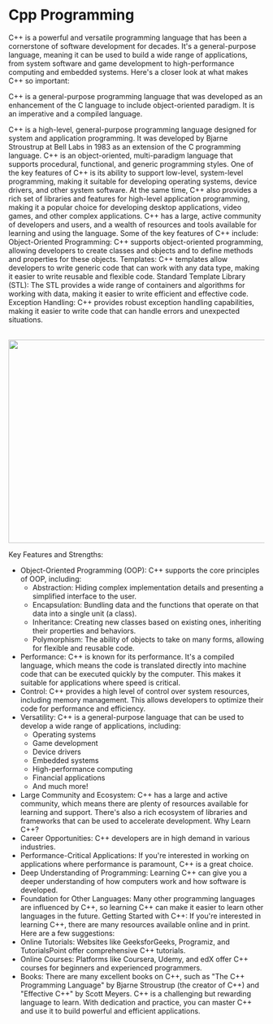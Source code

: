 <h1>Cpp Programming</h1>
C++ is a powerful and versatile programming language that has been a cornerstone of software development for decades. It's a general-purpose language, meaning it can be used to build a wide range of applications, from system software and game development to high-performance computing and embedded systems.
Here's a closer look at what makes C++ so important:

C++ is a general-purpose programming language that was developed as an enhancement of the C language to include object-oriented paradigm. It is an imperative and a compiled language. 

C++ is a high-level, general-purpose programming language designed for system and application programming. It was developed by Bjarne Stroustrup at Bell Labs in 1983 as an extension of the C programming language. C++ is an object-oriented, multi-paradigm language that supports procedural, functional, and generic programming styles.
One of the key features of C++ is its ability to support low-level, system-level programming, making it suitable for developing operating systems, device drivers, and other system software. At the same time, C++ also provides a rich set of libraries and features for high-level application programming, making it a popular choice for developing desktop applications, video games, and other complex applications.
C++ has a large, active community of developers and users, and a wealth of resources and tools available for learning and using the language. Some of the key features of C++ include:
Object-Oriented Programming: C++ supports object-oriented programming, allowing developers to create classes and objects and to define methods and properties for these objects.
Templates: C++ templates allow developers to write generic code that can work with any data type, making it easier to write reusable and flexible code.
Standard Template Library (STL): The STL provides a wide range of containers and algorithms for working with data, making it easier to write efficient and effective code.
Exception Handling: C++ provides robust exception handling capabilities, making it easier to write code that can handle errors and unexpected situations.

<br> <img src="[https://static.skillshare.com/uploads/video/thumbnails/b9455fc40a4053509ef0a77b8ddb6a51/original](https://cdn.bulbapp.io/frontend/images/672a2164-5e60-4a19-bb86-cd9f0b45d49d/1)" alt="" width="800px" height="400px">

Key Features and Strengths:

 * Object-Oriented Programming (OOP): C++ supports the core principles of OOP, including:
   * Abstraction: Hiding complex implementation details and presenting a simplified interface to the user.
   * Encapsulation: Bundling data and the functions that operate on that data into a single unit (a class).
   * Inheritance: Creating new classes based on existing ones, inheriting their properties and behaviors.
   * Polymorphism: The ability of objects to take on many forms, allowing for flexible and reusable code.
 * Performance: C++ is known for its performance. It's a compiled language, which means the code is translated directly into machine code that can be executed quickly by the computer. This makes it suitable for applications where speed is critical.
 * Control: C++ provides a high level of control over system resources, including memory management. This allows developers to optimize their code for performance and efficiency.
 * Versatility: C++ is a general-purpose language that can be used to develop a wide range of applications, including:
   * Operating systems
   * Game development
   * Device drivers
   * Embedded systems
   * High-performance computing
   * Financial applications
   * And much more!
 * Large Community and Ecosystem: C++ has a large and active community, which means there are plenty of resources available for learning and support. There's also a rich ecosystem of libraries and frameworks that can be used to accelerate development.
Why Learn C++?
 * Career Opportunities: C++ developers are in high demand in various industries.
 * Performance-Critical Applications: If you're interested in working on applications where performance is paramount, C++ is a great choice.
 * Deep Understanding of Programming: Learning C++ can give you a deeper understanding of how computers work and how software is developed.
 * Foundation for Other Languages: Many other programming languages are influenced by C++, so learning C++ can make it easier to learn other languages in the future.
Getting Started with C++:
If you're interested in learning C++, there are many resources available online and in print. Here are a few suggestions:
 * Online Tutorials: Websites like GeeksforGeeks, Programiz, and TutorialsPoint offer comprehensive C++ tutorials.
 * Online Courses: Platforms like Coursera, Udemy, and edX offer C++ courses for beginners and experienced programmers.
 * Books: There are many excellent books on C++, such as "The C++ Programming Language" by Bjarne Stroustrup (the creator of C++) and "Effective C++" by Scott Meyers.
C++ is a challenging but rewarding language to learn. With dedication and practice, you can master C++ and use it to build powerful and efficient applications.
